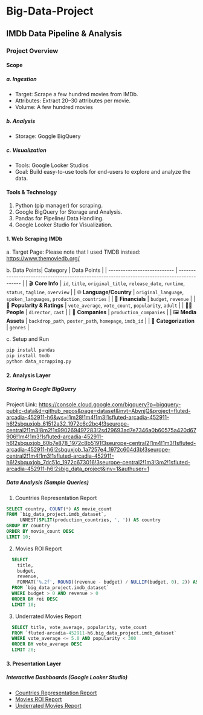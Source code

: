 # Big-Data-Project
## IMDb Data Pipeline & Analysis

### Project Overview
#### Scope
##### a. Ingestion
- Target: Scrape a few hundred movies from IMDb.
- Attributes: Extract 20–30 attributes per movie.
- Volume: A few hundred movies

##### b. Analysis
- Storage: Goggle BigQuery
  
##### c. Visualization
- Tools: Google Looker Studios
- Goal: Build easy-to-use tools for end-users to explore and analyze the data.

#### Tools & Technology
1. Python (pip manager) for scraping.
2. Google BigQuery for Storage and Analysis.
3. Pandas for Pipeline/ Data Handling.
4. Google Looker Studio for Visualization.

#### 1. Web Scraping IMDb
a. Target Page: 
Please note that I used TMDB instead: https://www.themoviedb.org/


b. Data Points| Category                    | Data Points                                                                                 |
| --------------------------- | ------------------------------------------------------------------------------------------- |
| 🎬 **Core Info**            | `id`, `title`, `original_title`, `release_date`, `runtime`, `status`, `tagline`, `overview` |
| 🌐 **Language/Country**     | `original_language`, `spoken_languages`, `production_countries`                             |
| 💸 **Financials**           | `budget`, `revenue`                                                                         |
| 🌟 **Popularity & Ratings** | `vote_average`, `vote_count`, `popularity`, `adult`                                         |
| 🧑‍💼 **People**            | `director`, `cast`                                                                          |
| 🏢 **Companies**            | `production_companies`                                                                      |
| 🖼️ **Media Assets**        | `backdrop_path`, `poster_path`, `homepage`, `imdb_id`                                       |
| 🧾 **Categorization**       | `genres`                                                                                    |

c. Setup and Run
```bash
pip install pandas
pip install tmdb
python data_scrapping.py
```

#### 2. Analysis Layer
##### Storing in Google BigQuery
Project Link: https://console.cloud.google.com/bigquery?p=bigquery-public-data&d=github_repos&page=dataset&invt=AbynjQ&project=fluted-arcadia-452911-h6&ws=!1m28!1m4!1m3!1sfluted-arcadia-452911-h6!2sbquxjob_61512a32_1972c6c2bc4!3seurope-central2!1m3!8m2!1s990269497283!2sd29693ad7e7346a0b60575a420d67906!1m4!1m3!1sfluted-arcadia-452911-h6!2sbquxjob_60b7e878_1972c8b5191!3seurope-central2!1m4!1m3!1sfluted-arcadia-452911-h6!2sbquxjob_1a7257e4_1972c604d3b!3seurope-central2!1m4!1m3!1sfluted-arcadia-452911-h6!2sbquxjob_7dc51c_1972c673016!3seurope-central2!1m3!3m2!1sfluted-arcadia-452911-h6!2sbig_data_project&inv=1&authuser=1

##### Data Analysis (Sample Queries)
1. Countries Representation Report
  ```sql
  SELECT country, COUNT(*) AS movie_count
  FROM `big_data_project.imdb_dataset`,
       UNNEST(SPLIT(production_countries, ', ')) AS country
  GROUP BY country
  ORDER BY movie_count DESC
  LIMIT 10;
```
2. Movies ROI Report
```sql
  SELECT 
    title,
    budget,
    revenue,
    FORMAT('%.2f', ROUND((revenue - budget) / NULLIF(budget, 0), 2)) AS roi
  FROM `big_data_project.imdb_dataset`
  WHERE budget > 0 AND revenue > 0
  ORDER BY roi DESC
  LIMIT 10;
```
3. Underrated Movies Report
```sql
  SELECT title, vote_average, popularity, vote_count
  FROM `fluted-arcadia-452911-h6.big_data_project.imdb_dataset`
  WHERE vote_average <= 5.0 AND popularity < 300
  ORDER BY vote_average DESC
  LIMIT 20;
```

#### 3. Presentation Layer
##### Interactive Dashboards (Google Looker Studio)
- [Countries Representation Report](https://lookerstudio.google.com/s/kq-Mp3-cPJY)
- [Movies ROI Report](https://lookerstudio.google.com/s/u_FVL1QUZO8)
- [Underrated Movies Report](https://lookerstudio.google.com/s/tlqkT7VdbsQ)


